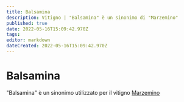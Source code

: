 ```yaml
---
title: Balsamina
description: Vitigno | "Balsamina" è un sinonimo di "Marzemino"
published: true
date: 2022-05-16T15:09:42.970Z
tags: 
editor: markdown
dateCreated: 2022-05-16T15:09:42.970Z
---
```


# Balsamina

"Balsamina" è un sinonimo utilizzato per il vitigno [Marzemino](/vitigni/Italia/marzemino)